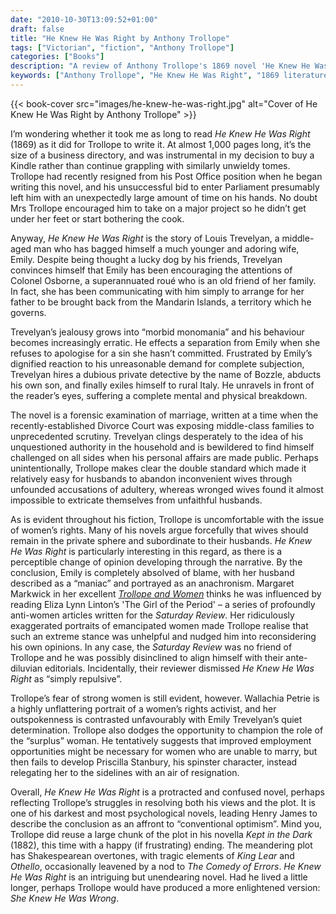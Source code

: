 ```yaml
---
date: "2010-10-30T13:09:52+01:00"
draft: false
title: "He Knew He Was Right by Anthony Trollope"
tags: ["Victorian", "fiction", "Anthony Trollope"]
categories: ["Books"]
description: "A review of Anthony Trollope's 1869 novel 'He Knew He Was Right,' examining Louis Trevelyan's descent into jealous madness when he suspects his wife Emily of adultery. Discover Trollope's forensic examination of Victorian marriage and evolving views on women's rights."
keywords: ["Anthony Trollope", "He Knew He Was Right", "1869 literature", "Victorian marriage", "women's rights", "divorce court", "psychological novel", "Victorian domestic fiction", "marital breakdown"]
---
```


{{< book-cover src="images/he-knew-he-was-right.jpg" alt="Cover of He Knew He Was Right by Anthony Trollope" >}}

I’m wondering whether it took me as long to read _He Knew He Was Right_ (1869) as it did for Trollope to write it. At almost 1,000 pages long, it’s the size of a business directory, and was instrumental in my decision to buy a Kindle rather than continue grappling with similarly unwieldy tomes. Trollope had recently resigned from his Post Office position when he began writing this novel, and his unsuccessful bid to enter Parliament presumably left him with an unexpectedly large amount of time on his hands.  No doubt Mrs Trollope encouraged him to take on a major project so he didn’t get under her feet or start bothering the cook.

Anyway, _He Knew He Was Right_ is the story of Louis Trevelyan, a middle-aged man who has bagged himself a much younger and adoring wife, Emily. Despite being thought a lucky dog by his friends, Trevelyan convinces himself that Emily has been encouraging the attentions of Colonel Osborne, a superannuated roué who is an old friend of her family. In fact, she has been communicating with him simply to arrange for her father to be brought back from the Mandarin Islands, a territory which he governs.

Trevelyan’s jealousy grows into “morbid monomania” and his behaviour becomes increasingly erratic.  He effects a separation from Emily when she refuses to apologise for a sin she hasn’t committed.  Frustrated by Emily’s dignified reaction to his unreasonable demand for complete subjection, Trevelyan hires a dubious private detective by the name of Bozzle, abducts his own son, and finally exiles himself to rural Italy.  He unravels in front of the reader’s eyes, suffering a complete mental and physical breakdown.

The novel is a forensic examination of marriage, written at a time when the recently-established Divorce Court was exposing middle-class families to unprecedented scrutiny. Trevelyan clings desperately to the idea of his unquestioned authority in the household and is bewildered to find himself challenged on all sides when his personal affairs are made public. Perhaps unintentionally, Trollope makes clear the double standard which made it relatively easy for husbands to abandon inconvenient wives through unfounded accusations of adultery, whereas wronged wives found it almost impossible to extricate themselves from unfaithful husbands.

As is evident throughout his fiction, Trollope is uncomfortable with the issue of women’s rights. Many of his novels argue forcefully that wives should remain in the private sphere and subordinate to their husbands. _He Knew He Was Right_ is particularly interesting in this regard, as there is a perceptible change of opinion developing through the narrative. By the conclusion, Emily is completely absolved of blame, with her husband described as a “maniac” and portrayed as an anachronism.  Margaret Markwick in her excellent [_Trollope and Women_](https://uk.bookshop.org/a/2760/9781852851521) thinks he was influenced by reading Eliza Lynn Linton’s 'The Girl of the Period' – a series of profoundly anti-women articles written for the _Saturday Review_. Her ridiculously exaggerated portraits of emancipated women made Trollope realise that such an extreme stance was unhelpful and nudged him into reconsidering his own opinions. In any case, the _Saturday Review_ was no friend of Trollope and he was possibly disinclined to align himself with their ante-diluvian editorials.  Incidentally, their reviewer dismissed _He Knew He Was Right_ as “simply repulsive”.

Trollope’s fear of strong women is still evident, however.  Wallachia Petrie is a highly unflattering portrait of a women’s rights activist, and her outspokenness is contrasted unfavourably with Emily Trevelyan’s quiet determination. Trollope also dodges the opportunity to champion the role of the “surplus” woman. He tentatively suggests that improved employment opportunities might be necessary for women who are unable to marry, but then fails to develop Priscilla Stanbury, his spinster character, instead relegating her to the sidelines with an air of resignation.

Overall, _He Knew He Was Right_ is a protracted and confused novel, perhaps reflecting Trollope’s struggles in resolving both his views and the plot. It is one of his darkest and most psychological novels, leading Henry James to describe the conclusion as an affront to “conventional optimism”. Mind you, Trollope did reuse a large chunk of the plot in his novella _Kept in the Dark_ (1882), this time with a happy (if frustrating) ending. The meandering plot has Shakespearean overtones, with tragic elements of _King Lear_ and _Othello_, occasionally leavened by a nod to _The Comedy of Errors_. _He Knew He Was Right_ is an intriguing but unendearing novel. Had he lived a little longer, perhaps Trollope would have produced a more enlightened version: _She Knew He Was Wrong_.